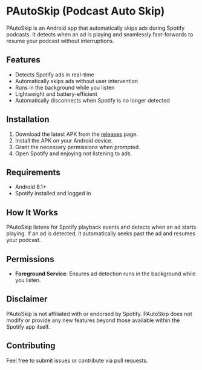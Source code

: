 # PAutoSkip (Podcast Auto Skip)

PAutoSkip is an Android app that automatically skips ads during Spotify podcasts. It detects when an ad is playing and seamlessly fast-forwards to resume your podcast without interruptions.

## Features

- Detects Spotify ads in real-time
- Automatically skips ads without user intervention
- Runs in the background while you listen
- Lightweight and battery-efficient
- Automatically disconnects when Spotify is no longer detected

## Installation

1. Download the latest APK from the [releases](https://github.com/Ermin17/pautoskip/releases) page.
2. Install the APK on your Android device.
3. Grant the necessary permissions when prompted.
4. Open Spotify and enjoying not listening to ads.

## Requirements

- Android 8.1+
- Spotify installed and logged in

## How It Works

PAutoSkip listens for Spotify playback events and detects when an ad starts playing. If an ad is detected, it automatically seeks past the ad and resumes your podcast.

## Permissions

- **Foreground Service**: Ensures ad detection runs in the background while you listen.

## Disclaimer

PAutoSkip is not affiliated with or endorsed by Spotify. PAutoSkip does not modify or provide any new features beyond those available within the Spotify app itself.

## Contributing

Feel free to submit issues or contribute via pull requests.
